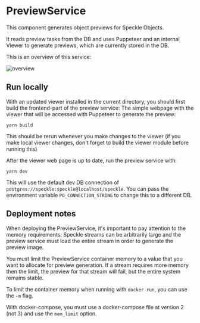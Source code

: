 # PreviewService

This component generates object previews for Speckle Objects.

It reads preview tasks from the DB and uses Puppeteer and an internal Viewer to generate previews, which are currently stored in the DB.

This is an overview of this service:

![overview](./docs/preview_service_overview.png)

## Run locally

With an updated viewer installed in the current directory, you should first build the frontend-part of the preview service: The simple webpage with the viewer that will be accessed with Puppeteer to generate the preview:

```
yarn build
```

This should be rerun whenever you make changes to the viewer (if you make local viewer changes, don't forget to build the viewer module before running this)

After the viewer web page is up to date, run the preview service with:

```
yarn dev
```

This will use the default dev DB connection of `postgres://speckle:speckle@localhost/speckle`. You can pass the environment variable `PG_CONNECTION_STRING` to change this to a different DB.

## Deployment notes

When deploying the PreviewService, it's important to pay attention to the memory requirements: Speckle streams can be arbitrarily large and the preview service must load the entire stream in order to generate the preview image.

You must limit the PreviewService container memory to a value that you want to allocate for preview generation. If a stream requires more memory then the limit, the preview for that stream will fail, but the entire system remains stable.

To limit the container memory when running with `docker run`, you can use the `-m` flag.

With docker-compose, you must use a docker-compose file at version 2 (not 3) and use the `mem_limit` option.
